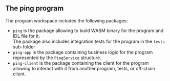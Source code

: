 ## The **ping** program

The program workspace includes the following packages:
- `ping` is the package allowing to build WASM binary for the program and IDL file for it.  
  The package also includes integration tests for the program in the `tests` sub-folder
- `ping-app` is the package containing business logic for the program represented by the `PingService` structure.  
- `ping-client` is the package containing the client for the program allowing to interact with it from another program, tests, or
  off-chain client.


